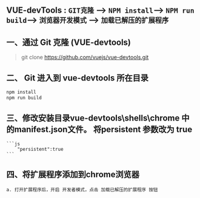 

## VUE-devTools : `GIT克隆` --> `NPM install`--> `NPM run build`--> `浏览器开发模式` --> `加载已解压的扩展程序`
## 一、通过 Git 克隆 (VUE-devtools)
>git clone https://github.com/vuejs/vue-devtools.git
## 二、 Git 进入到 vue-devtools 所在目录

```js
npm install
npm run build
```
## 三、修改安装目录vue-devtools\shells\chrome 中 的manifest.json文件。 将persistent 参数改为 true
    ```js
        "persistent":true
    ```
## 四、将扩展程序添加到chrome浏览器
    a. 打开扩展程序后，开启 开发者模式，点击 加载已解压的扩展程序 按钮
